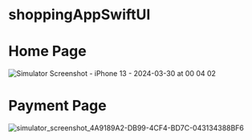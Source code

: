 # shoppingAppSwiftUI

# Home Page
![Simulator Screenshot - iPhone 13 - 2024-03-30 at 00 04 02](https://github.com/alicantarim/shoppingAppSwiftUI/assets/92791015/ec821238-d713-42ee-a0d7-a9afde3be112)


# Payment Page
![simulator_screenshot_4A9189A2-DB99-4CF4-BD7C-043134388BF6](https://github.com/alicantarim/shoppingAppSwiftUI/assets/92791015/ed471836-2e0d-4539-a8de-54536359dc86)
